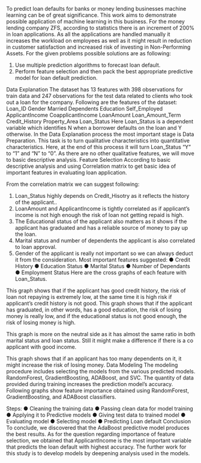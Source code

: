 
To predict loan defaults for banks or money lending businesses machine learning can be of great
significance. This work aims to demonstrate possible application of machine learning in this
business. For the money lending company ZFS, according to statistics there is an increment of
200% in loan applications. As all the applications are handled manually it increases the workload
on employees as well as it might result in reduction in customer satisfaction and increased risk of
investing in Non-Performing Assets.
For the given problems possible solutions are as following:
1. Use multiple prediction algorithms to forecast loan default.
2. Perform feature selection and then pack the best appropriate predictive model for
loan default prediction.

Data Explanation
The dataset has 13 features with 398 observations for train data and 247 observations for the test
data related to clients who took out a loan for the company. Following are the features of the
dataset:
Loan_ID
Gender
Married
Dependents
Education
Self_Employed
ApplicantIncome
CoapplicantIncome
LoanAmount
Loan_Amount_Term
Credit_History
Property_Area
Loan_Status
Here Loan_Status is a dependent variable which identifies N when a borrower defaults on the
loan and Y otherwise.
In the Data Explanation process the most important stage is Data Preparation. This task is to turn
qualitative characteristics into quantitative characteristics. Here, at the end of this process it will
turn Loan_Status “Y” to “1” and “N” to “0”. As there are no other qualitative features, we will
move to basic descriptive analysis.
Feature Selection
According to basic descriptive analysis and using Correlation matrix to get basic idea of
important features in evaluating loan application.

From the correlation matrix we can suggest following:
1. Loan_Status highly depends on Credit_Hisotry as it reflects the history of the applicant..
2. LoanAmount and ApplicantIncome is tightly correlated as if applicant’s income is not
high enough the risk of loan not getting repaid is high.
3. The Educational status of the applicant also matters as it shows if the applicant has
graduated and has a reliable source of money to pay up the loan.
4. Marital status and number of dependents the applicant is also correlated to loan approval.
5. Gender of the applicant is really not important so we can always deduct it from the
consideration.
Most important features suggested:
● Credit History
● Education Status
● Marital Status
● Number of Dependants
● Employment Status
Here are the cross graphs of each feature with Loan_Status.

This graph shows that if the applicant has good credit history, the risk of loan not repaying is
extremely low, at the same time it is high risk if applicant’s credit history is not good.
This graph shows that if the applicant has graduated, in other words, has a good education, the
risk of losing money is really low, and if the educational status is not good enough, the risk of
losing money is high.

This graph is more on the neutral side as it has almost the same ratio in both marital status and
loan status. Still it might make a difference if there is a co applicant with good income.

This graph shows that if an applicant has too many dependents on it, it might increase the risk of
losing money.
Data Modeling
The modeling procedure includes selecting the models from the various predicted models.
RandomForest, GradientBoosting, ADABoost, and SVC. The quantity of data provided during
training increases the prediction model’s accuracy.
Following graphs show feature importance obtained using RandomForest, GradientBoosting, and
ADABoost classifiers.

Steps:
● Cleaning the training data
● Passing clean data for model training
● Applying it to Predictive models
● Giving test data to trained model
● Evaluating model
● Selecting model
● Predicting Loan default
Conclusion
To conclude, we discovered that the AdaBoost predictive model produces the best results. As for
the question regarding importance of feature selection, we obtained that ApplicantIncome is the
most important variable that predicts the loan default with highest accuracy. The further work for
this study is to develop models by deepening analysis used in the models.
